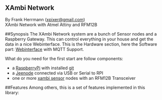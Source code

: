 XAmbi Network
----------------
By Frank Herrmann (xpixer@gmail.com)
<br/>
XAmbi Network with Atmel Attiny and RFM12B

##Synopsis
The XAmbi Network system are a bunch of Sensor nodes and a Raspberry Gateway. This can control everything in your house and get the data in a nice Webinterface.
This is the Hardware section, here the Software part: [Webinterface](https://github.com/xpix/xambiserver) with MQTT Support. 

What do you need for the first start are follow components:
- a [RaspberryPi](http://en.wikipedia.org/wiki/Raspberry_Pi) with installed [git](http://en.wikipedia.org/wiki/Git_(software))
- a [Jeenode](http://jeelabs.net/projects/hardware/wiki/JeeNode) connected via USB or Serial to RPI
- one or more [xambi sensor](https://github.com/xpix/XAmbi/tree/master/Xambi_kids/xambikid_mainboard) nodes with an RFM12B Transceiver

##Features
Among others, this is a set of features implemented in this library:
